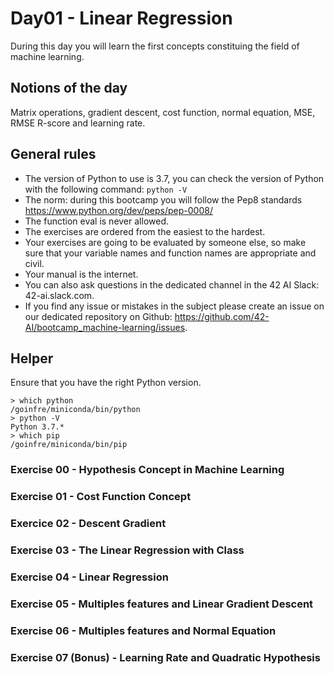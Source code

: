 # Day01 - Linear Regression

During this day you will learn the first concepts constituing the field of machine learning.

## Notions of the day

Matrix operations, gradient descent, cost function, normal equation, MSE, RMSE R-score and learning rate. 

## General rules

* The version of Python to use is 3.7, you can check the version of Python with the following command: `python -V`
* The norm: during this bootcamp you will follow the Pep8 standards https://www.python.org/dev/peps/pep-0008/
* The function eval is never allowed.
* The exercises are ordered from the easiest to the hardest.
* Your exercises are going to be evaluated by someone else, so make sure that your variable names and function names are appropriate and civil. 
* Your manual is the internet.
* You can also ask questions in the dedicated channel in the 42 AI Slack: 42-ai.slack.com.
* If you find any issue or mistakes in the subject please create an issue on our dedicated repository on Github:  https://github.com/42-AI/bootcamp_machine-learning/issues.

## Helper 

Ensure that you have the right Python version.

```
> which python
/goinfre/miniconda/bin/python
> python -V
Python 3.7.*
> which pip
/goinfre/miniconda/bin/pip
```

### Exercise 00 - Hypothesis Concept in Machine Learning

### Exercise 01 - Cost Function Concept  

### Exercice 02 - Descent Gradient

### Exercise 03 - The Linear Regression with Class

### Exercise 04 - Linear Regression

### Exercise 05 - Multiples features and Linear Gradient Descent

### Exercise 06 - Multiples features and Normal Equation

### Exercise 07 (Bonus) - Learning Rate and Quadratic Hypothesis
